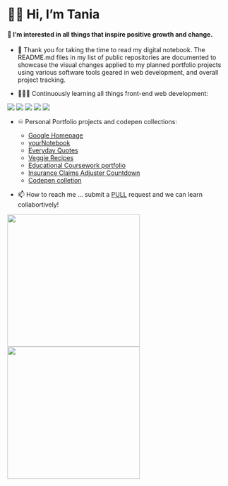 # 👋🏽 Hi, I’m Tania

#### 📔 I’m interested in all things that inspire positive growth and change.

- 📓  Thank you for taking the time to read my digital notebook. 
The README.md files in my list of public repositories are documented to showcase the visual changes applied to my planned portfolio projects using various software tools geared in web development, and overall project tracking.

- 👩🏽‍🏫  Continuously learning all things front-end web development:

<img src="https://img.shields.io/badge/HTML5-E34F26?style=for-the-badge&logo=html5&logoColor=white" /> <img src="https://img.shields.io/badge/CSS3-1572B6?style=for-the-badge&logo=css3&logoColor=white" />  <img src="https://img.shields.io/badge/JavaScript-323330?style=for-the-badge&logo=javascript&logoColor=F7DF1E" /> <img src="https://img.shields.io/badge/Babel-F9DC3E?style=for-the-badge&logo=babel&logoColor=white" /> <img src="https://img.shields.io/badge/Markdown-000000?style=for-the-badge&logo=markdown&logoColor=white" /> 
<br>
- ♾️  Personal Portfolio projects and codepen collections: 
  - [Google Homepage](https://twodunlami.github.io/SearchClone/) 
  - [yourNotebook](https://twodunlami.github.io/yourNotebook/)
  - [Everyday Quotes](https://github.com/TWOdunlami/PerspectiveQuotes) 
  - [Veggie Recipes](https://github.com/TWOdunlami/Odin-Veggie-Recipes)
  - [Educational Coursework portfolio](https://twar-portfolio.netlify.app/)
  - [Insurance Claims Adjuster Countdown](https://claimsadjuster-tania.netlify.app/)
  - [Codepen colletion](https://codepen.io/collection/dbvKdj)


- 📫  How to reach me ... submit a [PULL](https://github.com/TWOdunlami) request and we can learn collabortively!

<img width='300' src="https://github-readme-stats.vercel.app/api/top-langs/?username=TWOdunlami" />
<img width='300' src="https://github-readme-stats.vercel.app/api?username=TWOdunlami" />
<!---
TWOdunlami/TWOdunlami is a ✨ special ✨ repository because its `README.md` (this file) appears on your GitHub profile.
You can click the Preview link to take a look at your changes.
--->
